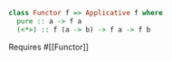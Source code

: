 ```hs
class Functor f => Applicative f where
  pure :: a -> f a 
  (<*>) :: f (a -> b) -> f a -> f b
```

Requires #[[Functor]]